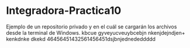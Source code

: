 # Integradora-Practica10
Ejemplo de un repositorio privado y en el cuál se cargarán los archivos desde la terminal de Windows.
kbcue gyveyucveuybcebjn
nkenjdejndjen+
 kenkdnke
  dkekd
  46456451432561456451dsjbnjednededdddd
  
